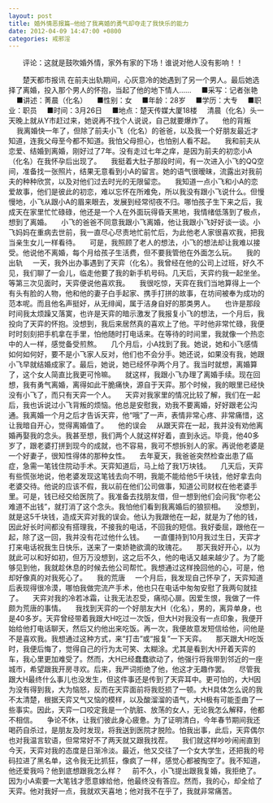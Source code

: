 ```yaml
---
layout: post
title: 婚外情恶报篇—他给了我离婚的勇气却夺走了我快乐的能力
date: 2012-04-09 14:47:00 +0800
categories: 戒邪淫
---
```


　　评论：这就是鼓吹婚外情，家外有家的下场！谁说对他人没有影响！！
　　楚天都市报讯 在前夫出轨期间，心灰意冷的她遇到了另一个男人。最后她选择了离婚，投入那个男人的怀抱，当起了他的地下情人……     ■采写：记者张艳     ■讲述：菁晨（化名）     ■性别：女     ■年龄：28岁     ■学历：大专     ■职业：职员     ■时间：3月26日     ■地点：楚天传媒大厦18楼     清晨（化名）头一天晚上就从Y市赶过来，她说再不找个人说说，自己就要爆炸了。     他的背叛     我离婚快一年了，但除了前夫小飞（化名）的爸爸，以及我一个好朋友最近才知道，连我父母至今都不知道。我怕父母担心，也怕别人看不起。     我和前夫从恋爱、结婚到离婚，刚好过了7年。没有走过七年之痒，是因为前夫的初恋小A（化名）在我怀孕后出现了。     我挺着大肚子那段时间，有一次进入小飞的QQ空间，准备找一张照片，结果无意看到小A的留言。她的语气很暧昧，流露出对我前夫的种种欣赏，以及对他们过去时光的无限留恋。     我知道一点小飞和小A的恋爱故事，他们是彼此的初恋，难以忘怀在所难免，所以我没有跟小飞说什么。但慢慢地，小飞从跟小A的眉来眼去，发展到经常彻夜不归。哪怕孩子生下来之后，我成天在家里忙忙碌碌，他还是一个人在外面玩得昏天黑地，我情绪低落到了极点，想到了离婚。     小飞的爸爸不同意我跟小飞离婚，他让我跟小飞好好谈一谈。小飞妈妈在重病去世前，我一直尽心尽责地忙前忙后，为此他老人家很喜欢我，把我当亲生女儿一样看待。     可是，我照顾了老人的想法，小飞的想法却让我难以接受。他说他不离婚，每个月给孩子生活费，但不要我管他在外面怎么玩。     我的出轨     一天，我外出办事遇到了天弈（化名）。我曾经在他的公司上过班，好久不见，我们聊了一会儿，临走他要了我的新手机号码。几天后，天弈约我一起坐坐。等第三次见面时，天弈便说他喜欢我。     我很吃惊，天弈在我们当地算得上一个有头有脸的人物，他和他的妻子白手起家、携手打拼的故事，在坊间被奉为成功的范本呢。而且他名声挺好，从无绯闻，属于洁身自好的那类男人。     也许是那段时间我太烦躁又落寞，也许是天弈的暗示激发了我报复小飞的想法，一个月后，我投向了天弈的怀抱。没想到，我后来居然真的喜欢上了他。平时他非常忙碌，我便时时刻刻把手机拿在手里，怕他随时打电话来。在等待的时间里，我就像一个热恋中的人一样，感觉备受煎熬。     几个月后，小A找到了我。她说，她和小飞感情如何如何好，要不是小飞家人反对，他们也不会分手。她还说，如果没有我，她跟小飞早就结婚成家了。最后，她说，她已经怀孕两个月了。我当时就想，离婚算了，这个女人简直比我更可怜嘛。     就这样，我跟小飞办理了离婚手续。现在回想，我有勇气离婚，离得如此干脆痛快，源自于天弈。那个时候，我的眼里已经快没有小飞了，而只有天弈一个人。     天弈对我家里的情况比较了解，我们在一起后，我也诉说过小飞背叛的烦恼。他总是安慰我，劝我不要离婚，好好跟老公沟通。我离婚一个月之后才告诉天弈，他“哦”了一声，表情非常心疼、非常痛惜，这让我暗自开心，觉得离婚值了。     他的误会     从跟天弈在一起，我并没有劝他离婚再娶我的念头。我甚至想，我们两个人就这样好着，直到永远。毕竟，他40多岁了，跟老婆打拼到现今的成就，也不容易，我可不想拆别人的家。再说他老婆是一个好妻子，很知性得体的那种女性。     去年夏天，我爸爸突然检查出患了癌症，急需一笔钱住院动手术。天弈知道后，马上给了我1万块钱。     几天后，天弈有些慌张地说，他老婆发现这笔钱去向不明，我能不能给他5千块钱，他好拿去向老婆交待。他说的应该不假，我以前在他们公司做事，知道公司财权在他老婆手里。可是，钱已经交给医院了。我准备去找朋友借，但一想到他们会问我“你老公难道不出钱”，就打消了这个念头。我怕他们看到我离婚后的狼狈相。     没想到，就是这5千块钱，造成天弈对我的误会。他认为我跟他在一起，就是为了他的钱，因此好长时间都没有搭理我，不接我的电话，不回我的短信。我好委屈，跟他在一起，除了这一回，我并没有花过他什么钱。     一直僵持到10月我过生日，天弈才打来电话祝我生日快乐，送来了一束娇艳欲滴的玫瑰花。     那天我好开心，以为就此可以和好如初，但万万没想到，这之后不久，他的电话又越来越少了。为了能够见到他，我就趁休息的时候去他公司帮忙。我想通过这样挽回他的心，可是，他却好像真的对我死心了。     我的荒唐     一个月后，我发现自己怀孕了，天弈知道后表现得很冷漠，哪怕我做完流产手术，他也只在电话中匆匆安慰了我两句就挂了。     天弈对我的冷若冰霜，让我无法忍受，痛彻心扉。因爱生恨，我做了一件颇为荒唐的事情。     我找到天弈的一个好朋友大H（化名），男的，离异单身，也是40多岁。天弈曾经带着我跟大H吃过一次饭，但大H对我没有一点印象，我便开始给他打电话聊天，然后又约他出来吃饭。再一次，我便故意发短信给他，问他是不是喜欢我。我想通过这种方式，来“打击”或“报复”一下天弈。     那天跟大H吃饭时，我便后悔了，觉得自己的行为太可笑、太糊涂。尤其是看到大H开着天弈的车，我心里更加难受了。然而，大H已经蠢蠢欲动了，他强行将我带到邻近的一座城市，希望跟我开房寻欢。后来，我严词拒绝了他，他这才无趣作罢。     尽管我跟大H最终什么事儿也没发生，但这件事还是传到了天弈耳中。更可怕的，大H因为没有得到我，大为恼怒，反而在天弈面前将我贬损了一顿。大H具体怎么说的我不太清楚，根据天弈又气又恼的模样，以及酸溜溜的语气，大H极有可能歪曲了一些事实。因此，天弈一口咬定我是一个肮脏、放荡的女人，无论我怎么解释，他都不相信。     争论不休，让我们彼此身心疲惫。为了证明清白，今年春节期间我还喝药自杀过，是朋友及时发现，将我送到医院才脱险。怕我出事，此后，天弈偶尔也对我温言软语，但常常好不了两天就又跟我找茬。     我们就这样吵吵闹闹直到今天，天弈对我的态度是日渐冷淡。最近，他又交往了一个女大学生，还把我的号码拉进了黑名单，这令我无比抓狂，像疯了一样，感觉心都被掏空了。我不知道，他还爱我吗？他到底想跟我怎么样？     前不久，小飞提出跟我复婚，我拒绝了。因为小A索要一大笔钱才愿意嫁给他，他最终没有答应。然而，我的心，却全给了天弈。他对我好一点，我就欢天喜地；他对我不在乎了，我就非常痛苦。